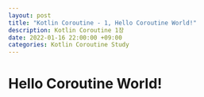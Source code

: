 ```yaml
---
layout: post
title: "Kotlin Coroutine - 1, Hello Coroutine World!"
description: Kotlin Coroutine 1장
date: 2022-01-16 22:00:00 +09:00
categories: Kotlin Coroutine Study
---
```


# Hello Coroutine World!
